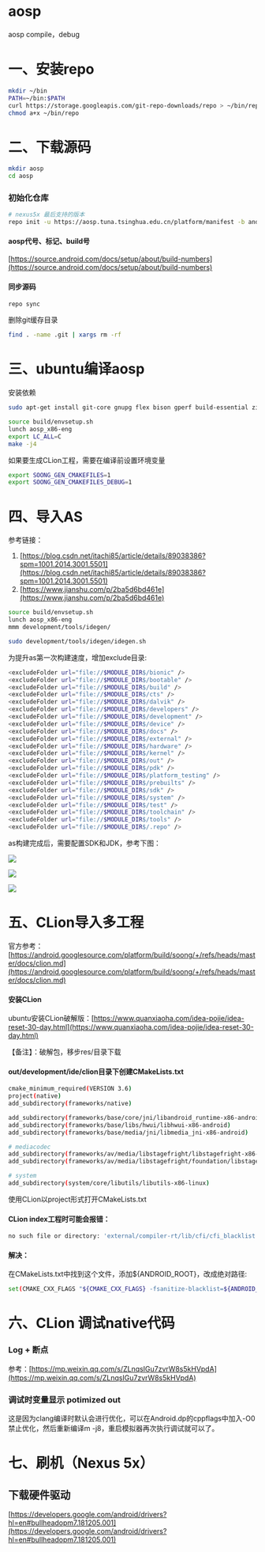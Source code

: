 # aosp
aosp compile，debug

# 一、安装repo
```bash
mkdir ~/bin
PATH=~/bin:$PATH
curl https://storage.googleapis.com/git-repo-downloads/repo > ~/bin/repo
chmod a+x ~/bin/repo
```

# 二、下载源码
```bash
mkdir aosp
cd aosp
```

### 初始化仓库
```bash
# nexus5x 最后支持的版本
repo init -u https://aosp.tuna.tsinghua.edu.cn/platform/manifest -b android-8.1.0_r52
```
#### aosp代号、标记、build号
[https://source.android.com/docs/setup/about/build-numbers](https://source.android.com/docs/setup/about/build-numbers)

#### 同步源码
```bash
repo sync
```

删除git缓存目录
```bash
find . -name .git | xargs rm -rf
```

# 三、ubuntu编译aosp
安装依赖
```bash
sudo apt-get install git-core gnupg flex bison gperf build-essential zip curl zlib1g-dev gcc-multilib g++-multilib libc6-dev-i386 lib32ncurses5-dev x11proto-core-dev libx11-dev lib32z-dev ccache libgl1-mesa-dev libxml2-utils xsltproc unzip
```

```bash
source build/envsetup.sh 
lunch aosp_x86-eng
export LC_ALL=C
make -j4
```
如果要生成CLion工程，需要在编译前设置环境变量
```bash
export SOONG_GEN_CMAKEFILES=1
export SOONG_GEN_CMAKEFILES_DEBUG=1
```

# 四、导入AS
参考链接：
1. [https://blog.csdn.net/itachi85/article/details/89038386?spm=1001.2014.3001.5501](https://blog.csdn.net/itachi85/article/details/89038386?spm=1001.2014.3001.5501)
2. [https://www.jianshu.com/p/2ba5d6bd461e](https://www.jianshu.com/p/2ba5d6bd461e)

```bash
source build/envsetup.sh 
lunch aosp_x86-eng
mmm development/tools/idegen/

sudo development/tools/idegen/idegen.sh
```

为提升as第一次构建速度，增加exclude目录:
```bash
<excludeFolder url="file://$MODULE_DIR$/bionic" />
<excludeFolder url="file://$MODULE_DIR$/bootable" />
<excludeFolder url="file://$MODULE_DIR$/build" />
<excludeFolder url="file://$MODULE_DIR$/cts" />
<excludeFolder url="file://$MODULE_DIR$/dalvik" />
<excludeFolder url="file://$MODULE_DIR$/developers" />
<excludeFolder url="file://$MODULE_DIR$/development" />
<excludeFolder url="file://$MODULE_DIR$/device" />
<excludeFolder url="file://$MODULE_DIR$/docs" />
<excludeFolder url="file://$MODULE_DIR$/external" />
<excludeFolder url="file://$MODULE_DIR$/hardware" />
<excludeFolder url="file://$MODULE_DIR$/kernel" />
<excludeFolder url="file://$MODULE_DIR$/out" />
<excludeFolder url="file://$MODULE_DIR$/pdk" />
<excludeFolder url="file://$MODULE_DIR$/platform_testing" />
<excludeFolder url="file://$MODULE_DIR$/prebuilts" />
<excludeFolder url="file://$MODULE_DIR$/sdk" />
<excludeFolder url="file://$MODULE_DIR$/system" />
<excludeFolder url="file://$MODULE_DIR$/test" />
<excludeFolder url="file://$MODULE_DIR$/toolchain" />
<excludeFolder url="file://$MODULE_DIR$/tools" />
<excludeFolder url="file://$MODULE_DIR$/.repo" />
```
as构建完成后，需要配置SDK和JDK，参考下图：

![](./res/as-1.png)

![](./res/as-2.png)

![](./res/as-3.png)

# 五、CLion导入多工程

官方参考：[https://android.googlesource.com/platform/build/soong/+/refs/heads/master/docs/clion.md](https://android.googlesource.com/platform/build/soong/+/refs/heads/master/docs/clion.md)

#### 安装CLion
ubuntu安装CLion破解版：[https://www.quanxiaoha.com/idea-pojie/idea-reset-30-day.html](https://www.quanxiaoha.com/idea-pojie/idea-reset-30-day.html)

【备注】：破解包，移步res/目录下载

#### out/development/ide/clion目录下创建CMakeLists.txt
```bash
cmake_minimum_required(VERSION 3.6)
project(native)
add_subdirectory(frameworks/native)

add_subdirectory(frameworks/base/core/jni/libandroid_runtime-x86-android)
add_subdirectory(frameworks/base/libs/hwui/libhwui-x86-android)
add_subdirectory(frameworks/base/media/jni/libmedia_jni-x86-android)

# mediacodec
add_subdirectory(frameworks/av/media/libstagefright/libstagefright-x86-android)
add_subdirectory(frameworks/av/media/libstagefright/foundation/libstagefright_foundation-x86-android)

# system
add_subdirectory(system/core/libutils/libutils-x86-linux)
```

使用CLion以project形式打开CMakeLists.txt

#### CLion index工程时可能会报错：
```bash
no such file or directory: 'external/compiler-rt/lib/cfi/cfi_blacklist.txt'
```

#### 解决：
在CMakeLists.txt中找到这个文件，添加${ANDROID_ROOT}，改成绝对路径:
```bash
set(CMAKE_CXX_FLAGS "${CMAKE_CXX_FLAGS} -fsanitize-blacklist=${ANDROID_ROOT}/external/compiler-rt/lib/cfi/cfi_blacklist.txt")
```

# 六、CLion 调试native代码
### Log + 断点

参考：[https://mp.weixin.qq.com/s/ZLnqsIGu7zvrW8s5kHVpdA](https://mp.weixin.qq.com/s/ZLnqsIGu7zvrW8s5kHVpdA)

### 调试时变量显示 potimized out
这是因为clang编译时默认会进行优化，可以在Android.dp的cppflags中加入-O0禁止优化，然后重新编译m -j8，重启模拟器再次执行调试就可以了。

# 七、刷机（Nexus 5x）
## 下载硬件驱动
[https://developers.google.com/android/drivers?hl=en#bullheadopm7.181205.001](https://developers.google.com/android/drivers?hl=en#bullheadopm7.181205.001)

